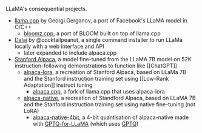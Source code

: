 LLaMA's consequential projects.

- [llama.cpp](https://github.com/ggerganov/llama.cpp) by Georgi Gerganov, a port of Facebook's LLaMA model in C/C++
	- [bloomz.cpp](https://github.com/NouamaneTazi/bloomz.cpp), a port of BLOOM built on top of llama.cpp
- [Dalai](https://github.com/cocktailpeanut/dalai) by @cocktailpeanut, a single command installer to run LLaMa locally with a web interface and API
	- later expanded to include alpaca.cpp
- [Stanford Alpaca](https://crfm.stanford.edu/2023/03/13/alpaca.html), a model fine-tuned from the LLaMA 7B model on 52K instruction-following demonstrations to function like [[ChatGPT]]
    - [alpaca-lora](https://github.com/tloen/alpaca-lora), a recreation of Stanford Alpaca, based on LLaMa 7B and the Stanford instruction training set using [[Low-Rank Adaptation]] instruct tuning
        - [alpaca.cpp](https://github.com/antimatter15/alpaca.cpp), a fork of llama.cpp that uses alpaca-lora
    - [alpaca-native](https://huggingface.co/chavinlo/alpaca-native), a recreation of Standford Alpaca, based on LLaMA 7B and the Stanford instruction training set using native fine-tuning (not LoRA)
        - [alpaca-native-4bit](https://huggingface.co/ozcur/alpaca-native-4bit), a 4-bit quantisation of alpaca-native made with [GPTQ-for-LLaMA](https://github.com/qwopqwop200/GPTQ-for-LLaMa) (which uses [GPTQ](https://arxiv.org/abs/2210.17323))
